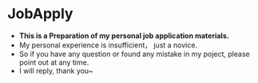# JobApply
* **This is a Preparation of my personal job application materials.**
* My personal experience is insufficient， just a novice.
* So if you have any question or found any mistake in my poject, please point out at any time. 
* I will reply, thank you~
